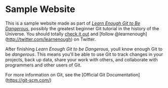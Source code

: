 # Sample Website

This is a sample website made as part of [*Learn Enough Git to Be Dangerous*](https://www.learnenough.com/git-tutorial), possibly the greatest beginner Git tutorial in the history of the Universe. You should totally [check it out](https://www.learnehough.com#email_list) and [follow @learnenough] (http://twitter.com/learnenough) on Twitter.

After finishing *Learn Enough Git to be Dangerous*, youll know enough Git to be *dangerous*. This means you'll be able to use Git to track changes in your projects, back up data, share your work with others, and collaborate with programmers and other users of Git.

For more information on Git, see the
[Official Git Documentation] (https://git-scm.com/)